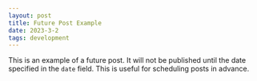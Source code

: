 ```yaml
---
layout: post
title: Future Post Example
date: 2023-3-2
tags: development
---
```


This is an example of a future post. It will not be published until the date specified in the `date` field. This is useful for scheduling posts in advance.
